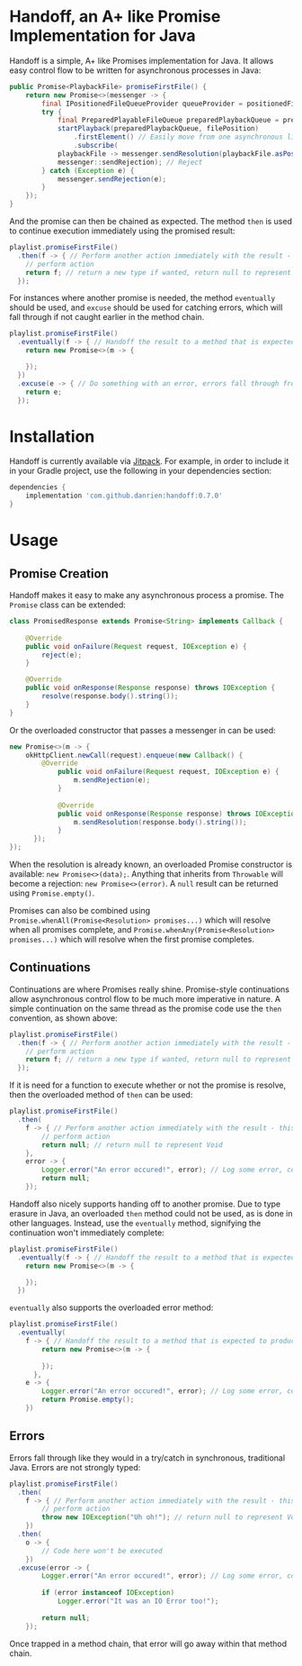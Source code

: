 # Handoff, an A+ like Promise Implementation for Java

Handoff is a simple, A+ like Promises implementation for Java. It allows easy control flow to be written for asynchronous processes in Java:

```java
public Promise<PlaybackFile> promiseFirstFile() {
	return new Promise<>(messenger -> {
		final IPositionedFileQueueProvider queueProvider = positionedFileQueueProviders.get(nowPlaying.isRepeating);
		try {
			final PreparedPlayableFileQueue preparedPlaybackQueue = preparedPlaybackQueueResourceManagement.initializePreparedPlaybackQueue(queueProvider.provideQueue(playlist, playlistPosition));
			startPlayback(preparedPlaybackQueue, filePosition)
				.firstElement() // Easily move from one asynchronous library (RxJava) to Handoff
				.subscribe(
			playbackFile -> messenger.sendResolution(playbackFile.asPositionedFile()), // Resolve
			messenger::sendRejection); // Reject
		} catch (Exception e) {
			messenger.sendRejection(e);
		}
	});
}
```

And the promise can then be chained as expected. The method `then` is used to continue execution immediately using the promised result:

```java
playlist.promiseFirstFile()
  .then(f -> { // Perform another action immediately with the result - this continues on the same thread the result was returned on
    // perform action
    return f; // return a new type if wanted, return null to represent Void
  });
```

For instances where another promise is needed, the method `eventually` should be used, and `excuse` should be used for catching errors, which will fall through if not caught earlier in the method chain.

```java
playlist.promiseFirstFile()
  .eventually(f -> { // Handoff the result to a method that is expected to produce a new promise
    return new Promise<>(m -> {

    });
  })
  .excuse(e -> { // Do something with an error, errors fall through from the top, like with try/catch
    return e;
  });
```

# Installation

Handoff is currently available via [Jitpack](https://jitpack.io/#danrien/handoff). For example, in order to include it in your Gradle project, use the following in your dependencies section:

```gradle
dependencies {
	implementation 'com.github.danrien:handoff:0.7.0'
}
```

# Usage

## Promise Creation

Handoff makes it easy to make any asynchronous process a promise. The `Promise` class can be extended:

```java
class PromisedResponse extends Promise<String> implements Callback {
	
	@Override
	public void onFailure(Request request, IOException e) {
		reject(e);
	}

	@Override
	public void onResponse(Response response) throws IOException {
		resolve(response.body().string());
	}
}
```

Or the overloaded constructor that passes a messenger in can be used:

```java
new Promise<>(m -> {
	okHttpClient.newCall(request).enqueue(new Callback() {
		@Override
			public void onFailure(Request request, IOException e) {
				m.sendRejection(e);
			}
		
			@Override
			public void onResponse(Response response) throws IOException {
				m.sendResolution(response.body().string());
			}
	  });
});
```

When the resolution is already known, an overloaded Promise constructor is available: `new Promise<>(data);`. Anything that inherits from `Throwable` will become a rejection: `new Promise<>(error)`. A `null` result can be returned using `Promise.empty()`.

Promises can also be combined using `Promise.whenAll(Promise<Resolution> promises...)` which will resolve when all promises complete, and `Promise.whenAny(Promise<Resolution> promises...)` which will resolve when the first promise completes. 

## Continuations

Continuations are where Promises really shine. Promise-style continuations allow asynchronous control flow to be much more imperative in nature. A simple continuation on the same thread as the promise code use the `then` convention, as shown above:

```java
playlist.promiseFirstFile()
  .then(f -> { // Perform another action immediately with the result - this continues on the same thread the result was returned on
    // perform action
    return f; // return a new type if wanted, return null to represent Void
  });
```

If it is need for a function to execute whether or not the promise is resolve, then the overloaded method of `then` can be used:

```java
playlist.promiseFirstFile()
  .then(
	f -> { // Perform another action immediately with the result - this continues on the same thread the result was returned on
		// perform action
		return null; // return null to represent Void
  	},
  	error -> {
		Logger.error("An error occured!", error); // Log some error, continue on as normal
		return null;
  	});
```

Handoff also nicely supports handing off to another promise. Due to type erasure in Java, an overloaded `then` method could not be used, as is done in other languages. Instead, use the `eventually` method, signifying the continuation won't immediately complete:

```java
playlist.promiseFirstFile()
  .eventually(f -> { // Handoff the result to a method that is expected to produce a new promise
    return new Promise<>(m -> {

    });
  })
```

`eventually` also supports the overloaded error method:

```java
playlist.promiseFirstFile()
  .eventually(
	f -> { // Handoff the result to a method that is expected to produce a new promise
		return new Promise<>(m -> {
	
		});
	  },
  	e -> {
		Logger.error("An error occured!", error); // Log some error, continue on as normal
		return Promise.empty();
  	})
```

## Errors

Errors fall through like they would in a try/catch in synchronous, traditional Java. Errors are not strongly typed:

```java
playlist.promiseFirstFile()
  .then(
	f -> { // Perform another action immediately with the result - this continues on the same thread the result was returned on
		// perform action
		throw new IOException("Uh oh!"); // return null to represent Void
  	})
  .then(
	o -> {
		// Code here won't be executed
	})
  .excuse(error -> {
		Logger.error("An error occured!", error); // Log some error, continue on as normal
		
		if (error instanceof IOException)
			Logger.error("It was an IO Error too!");
		
		return null;
  	});
```

Once trapped in a method chain, that error will go away within that method chain.